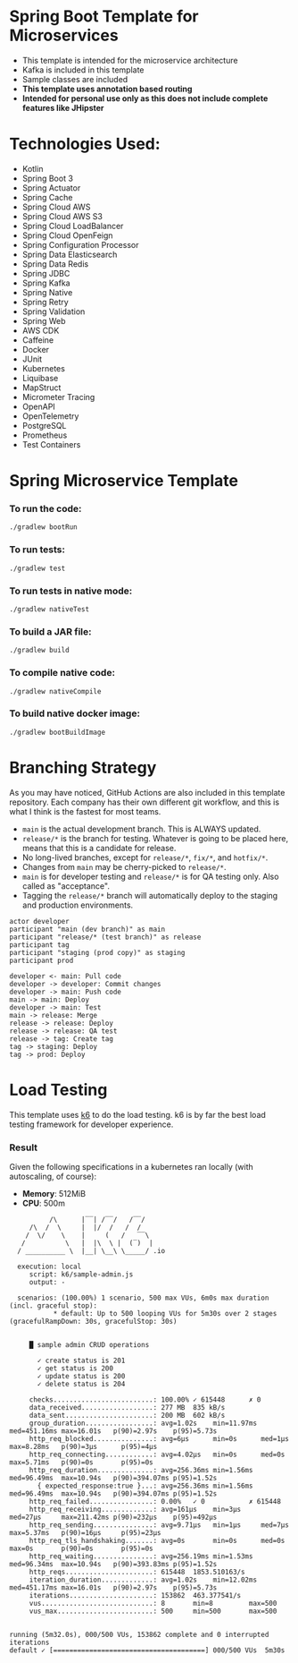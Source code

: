 # Spring Boot Template for Microservices

- This template is intended for the microservice architecture
- Kafka is included in this template
- Sample classes are included
- **This template uses annotation based routing**
- **Intended for personal use only as this does not include complete features like JHipster**

# Technologies Used:

- Kotlin
- Spring Boot 3
- Spring Actuator
- Spring Cache
- Spring Cloud AWS
- Spring Cloud AWS S3
- Spring Cloud LoadBalancer
- Spring Cloud OpenFeign
- Spring Configuration Processor
- Spring Data Elasticsearch
- Spring Data Redis
- Spring JDBC
- Spring Kafka
- Spring Native
- Spring Retry
- Spring Validation
- Spring Web
- AWS CDK
- Caffeine
- Docker
- JUnit
- Kubernetes
- Liquibase
- MapStruct
- Micrometer Tracing
- OpenAPI
- OpenTelemetry
- PostgreSQL
- Prometheus
- Test Containers

# Spring Microservice Template

### To run the code:

`./gradlew bootRun`

### To run tests:

`./gradlew test`

### To run tests in native mode:

`./gradlew nativeTest`

### To build a JAR file:

`./gradlew build`

### To compile native code:

`./gradlew nativeCompile`

### To build native docker image:

`./gradlew bootBuildImage`

# Branching Strategy

As you may have noticed, GitHub Actions are also included in this template repository. Each company has their own
different git workflow, and this is what I think is the fastest for most teams.

- `main` is the actual development branch. This is ALWAYS updated.
- `release/*` is the branch for testing. Whatever is going to be placed here, means that this is a candidate for
  release.
- No long-lived branches, except for `release/*`, `fix/*`, and `hotfix/*`.
- Changes from `main` may be cherry-picked to `release/*`.
- `main` is for developer testing and `release/*` is for QA testing only. Also called as "acceptance".
- Tagging the `release/*` branch will automatically deploy to the staging and production environments.

```puml
actor developer
participant "main (dev branch)" as main
participant "release/* (test branch)" as release
participant tag
participant "staging (prod copy)" as staging
participant prod

developer <- main: Pull code
developer -> developer: Commit changes
developer -> main: Push code
main -> main: Deploy
developer -> main: Test
main -> release: Merge
release -> release: Deploy
release -> release: QA test
release -> tag: Create tag
tag -> staging: Deploy
tag -> prod: Deploy
```

# Load Testing

This template uses [k6](https://grafana.com/docs/k6/latest/) to do the load testing. k6 is by far the best load testing
framework for developer experience.

### Result

Given the following specifications in a kubernetes ran locally (with autoscaling, of course):

- **Memory**: 512MiB
- **CPU**: 500m

```
          /\      |‾‾| /‾‾/   /‾‾/   
     /\  /  \     |  |/  /   /  /    
    /  \/    \    |     (   /   ‾‾\  
   /          \   |  |\  \ |  (‾)  | 
  / __________ \  |__| \__\ \_____/ .io

  execution: local
     script: k6/sample-admin.js
     output: -

  scenarios: (100.00%) 1 scenario, 500 max VUs, 6m0s max duration (incl. graceful stop):
           * default: Up to 500 looping VUs for 5m30s over 2 stages (gracefulRampDown: 30s, gracefulStop: 30s)


     █ sample admin CRUD operations

       ✓ create status is 201
       ✓ get status is 200
       ✓ update status is 200
       ✓ delete status is 204

     checks.........................: 100.00% ✓ 615448      ✗ 0     
     data_received..................: 277 MB  835 kB/s
     data_sent......................: 200 MB  602 kB/s
     group_duration.................: avg=1.02s    min=11.97ms med=451.16ms max=16.01s   p(90)=2.97s    p(95)=5.73s
     http_req_blocked...............: avg=6µs      min=0s      med=1µs      max=8.28ms   p(90)=3µs      p(95)=4µs  
     http_req_connecting............: avg=4.02µs   min=0s      med=0s       max=5.71ms   p(90)=0s       p(95)=0s   
     http_req_duration..............: avg=256.36ms min=1.56ms  med=96.49ms  max=10.94s   p(90)=394.07ms p(95)=1.52s
       { expected_response:true }...: avg=256.36ms min=1.56ms  med=96.49ms  max=10.94s   p(90)=394.07ms p(95)=1.52s
     http_req_failed................: 0.00%   ✓ 0           ✗ 615448
     http_req_receiving.............: avg=161µs    min=3µs     med=27µs     max=211.42ms p(90)=232µs    p(95)=492µs
     http_req_sending...............: avg=9.71µs   min=1µs     med=7µs      max=5.37ms   p(90)=16µs     p(95)=23µs 
     http_req_tls_handshaking.......: avg=0s       min=0s      med=0s       max=0s       p(90)=0s       p(95)=0s   
     http_req_waiting...............: avg=256.19ms min=1.53ms  med=96.34ms  max=10.94s   p(90)=393.83ms p(95)=1.52s
     http_reqs......................: 615448  1853.510163/s
     iteration_duration.............: avg=1.02s    min=12.02ms med=451.17ms max=16.01s   p(90)=2.97s    p(95)=5.73s
     iterations.....................: 153862  463.377541/s
     vus............................: 8       min=8         max=500 
     vus_max........................: 500     min=500       max=500 


running (5m32.0s), 000/500 VUs, 153862 complete and 0 interrupted iterations
default ✓ [======================================] 000/500 VUs  5m30s
```
